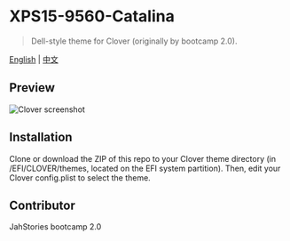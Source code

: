 # XPS15-9560-Catalina

> Dell-style theme for Clover (originally by bootcamp 2.0).

[English](README_EN.md) | [中文](README.md)

## Preview
![Clover screenshot](https://i.imgur.com/abZgqpo.png)

## Installation

Clone or download the ZIP of this repo to your Clover theme directory (in /EFI/CLOVER/themes, located on the EFI system partition). Then, edit your Clover config.plist to select the theme.

## Contributor
JahStories bootcamp 2.0
